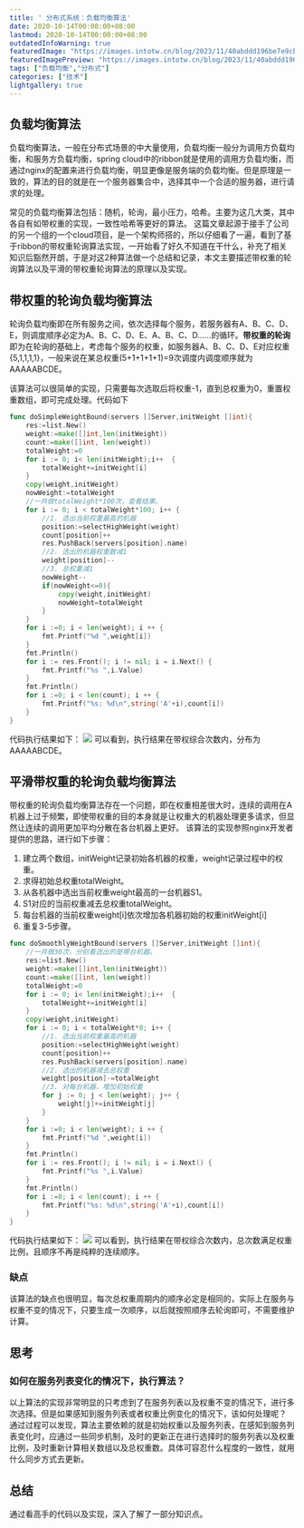 ```yaml
---
title: ' 分布式系统：负载均衡算法'
date: 2020-10-14T00:00:00+08:00
lastmod: 2020-10-14T00:00:00+08:00
outdatedInfoWarning: true
featuredImage: "https://images.intotw.cn/blog/2023/11/40abddd196be7e9cb79b83534d4983a4.webp"
featuredImagePreview: "https://images.intotw.cn/blog/2023/11/40abddd196be7e9cb79b83534d4983a4.webp"
tags: ["负载均衡","分布式"]
categories: ["技术"]
lightgallery: true
---
```




## 负载均衡算法
负载均衡算法，一般在分布式场景的中大量使用，负载均衡一般分为调用方负载均衡，和服务方负载均衡，spring cloud中的ribbon就是使用的调用方负载均衡，而通过nginx的配置来进行负载均衡，明显更像是服务端的负载均衡。但是原理是一致的，算法的目的就是在一个服务器集合中，选择其中一个合适的服务器，进行请求的处理。

常见的负载均衡算法包括：随机，轮询，最小压力，哈希。主要为这几大类，其中各自有如带权重的实现，一致性哈希等更好的算法。
这篇文章起源于接手了公司的另一个组的一个cloud项目，是一个架构师搭的，所以仔细看了一遍，看到了基于ribbon的带权重轮询算法实现，一开始看了好久不知道在干什么，补充了相关知识后豁然开朗，于是对这2种算法做一个总结和记录，本文主要描述带权重的轮询算法以及平滑的带权重轮询算法的原理以及实现。

## 带权重的轮询负载均衡算法
轮询负载均衡即在所有服务之间，依次选择每个服务，若服务器有A、B、C、D、E，则调度顺序必定为A、B、C、D、E、A、B、C、D……的循环。**带权重的轮询**即为在轮询的基础上，考虑每个服务的权重，如服务器A、B、C、D、E对应权重{5,1,1,1,1}，一般来说在某总权重(5+1+1+1+1)=9次调度内调度顺序就为AAAAABCDE。

该算法可以很简单的实现，只需要每次选取后将权重-1，直到总权重为0，重置权重数组，即可完成处理。代码如下

```go
func doSimpleWeightBound(servers []Server,initWeight []int){
	res:=list.New()
	weight:=make([]int,len(initWeight))
	count:=make([]int, len(weight))
	totalWeight:=0
	for i := 0; i< len(initWeight);i++  {
		totalWeight+=initWeight[i]
	}
	copy(weight,initWeight)
    nowWeight:=totalWeight
    //一共做totalWeight*100次，查看结果。
	for i := 0; i < totalWeight*100; i++ {
		//1. 选出当前权重最高的机器
		position:=selectHighWeight(weight)
		count[position]++
		res.PushBack(servers[position].name)
		//2. 选出的机器权重数减1
		weight[position]--
		//3. 总权重减1
		nowWeight--
		if(nowWeight<=0){
			copy(weight,initWeight)
			nowWeight=totalWeight
		}
	}
	for i :=0; i < len(weight); i ++ {
		fmt.Printf("%d ",weight[i])
	}
	fmt.Println()
	for i := res.Front(); i != nil; i = i.Next() {
		fmt.Printf("%s ",i.Value)
	}
	fmt.Println()
	for i :=0; i < len(count); i ++ {
		fmt.Printf("%s: %d\n",string('A'+i),count[i])
	}
}
```
代码执行结果如下：
![](https://images.intotw.cn/blog/2023/09/1568b93852ff6094689091da31c0054c.jpg)
可以看到，执行结果在带权综合次数内，分布为AAAAABCDE。

## 平滑带权重的轮询负载均衡算法
带权重的轮询负载均衡算法存在一个问题，即在权重相差很大时，连续的调用在A机器上过于频繁，即使带权重的目的本身就是让权重大的机器处理更多请求，但显然让连续的调用更加平均分散在各台机器上更好。
该算法的实现参照nginx开发者提供的思路，进行如下步骤：
1. 建立两个数组，initWeight记录初始各机器的权重，weight记录过程中的权重。
2. 求得初始总权重totalWeight。
3. 从各机器中选出当前权重weight最高的一台机器S1。
4. S1对应的当前权重减去总权重totalWeight。
5. 每台机器的当前权重weight[i]依次增加各机器初始的权重initWeight[i]
6. 重复3-5步骤。
```go
func doSmoothlyWeightBound(servers []Server,initWeight []int){
	//一共做30次，分别看选出的是哪台机器。
	res:=list.New()
	weight:=make([]int,len(initWeight))
	count:=make([]int, len(weight))
	totalWeight:=0
	for i := 0; i< len(initWeight);i++  {
		totalWeight+=initWeight[i]
	}
	copy(weight,initWeight)
	for i := 0; i < totalWeight*8; i++ {
		//1. 选出当前权重最高的机器
		position:=selectHighWeight(weight)
		count[position]++
		res.PushBack(servers[position].name)
		//2. 选出的机器减去总权重
		weight[position]-=totalWeight
		//3. 对每台机器，增加初始权重
		for j := 0; j < len(weight); j++ {
			weight[j]+=initWeight[j]
		}
	}
	for i :=0; i < len(weight); i ++ {
		fmt.Printf("%d ",weight[i])
	}
	fmt.Println()
	for i := res.Front(); i != nil; i = i.Next() {
		fmt.Printf("%s ",i.Value)
	}
	fmt.Println()
	for i :=0; i < len(count); i ++ {
		fmt.Printf("%s: %d\n",string('A'+i),count[i])
	}
}
```
代码执行结果如下：
![](https://images.intotw.cn/blog/2023/09/66c791a7707ae8c046abfbe9eea0df2a.jpeg)
可以看到，执行结果在带权综合次数内，总次数满足权重比例，且顺序不再是纯粹的连续顺序。

### 缺点
该算法的缺点也很明显，每次总权重周期内的顺序必定是相同的，实际上在服务与权重不变的情况下，只要生成一次顺序，以后就按照顺序去轮询即可，不需要维护计算。
## 思考
### 如何在服务列表变化的情况下，执行算法？
以上算法的实现非常明显的只考虑到了在服务列表以及权重不变的情况下，进行多次选择。但是如果感知到服务列表或者权重比例变化的情况下，该如何处理呢？
通过过程可以发现，算法主要依赖的就是初始权重以及服务列表，在感知到服务列表变化时，应通过一些同步机制，及时的更新正在进行选择时的服务列表以及权重比例，及时重新计算相关数组以及总权重数。具体可容忍什么程度的一致性，就用什么同步方式去更新。

## 总结
通过看高手的代码以及实现，深入了解了一部分知识点。
